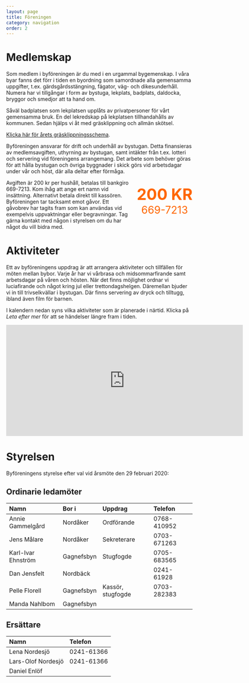```yaml
---
layout: page
title: Föreningen
category: navigation
order: 2
---
```


# Medlemskap

Som medlem i byföreningen är du med i en urgammal bygemenskap. I våra byar fanns det förr i tiden en byordning som samordnade alla gemensamma uppgifter, t.ex. gärdsgårdsstängning, fägator, väg- och
dikesunderhåll. Numera har vi tillgångar i form av bystuga, lekplats, badplats, daldocka, bryggor och smedjor att ta hand om.

Såväl badplatsen som lekplatsen upplåts av privatpersoner för vårt gemensamma bruk. En del lekredskap på lekplatsen tillhandahålls av kommunen. Sedan hjälps vi åt med gräsklippning och allmän skötsel.

[Klicka här för årets gräsklippningsschema](/assets/pdf/20200612-Gräsklippningsschema.pdf).

Byföreningen ansvarar för drift och underhåll av bystugan. Detta finansieras av medlemsavgiften, uthyrning av bystugan, samt intäkter från t.ex. lotteri och servering vid föreningens arrangemang. Det arbete som behöver göras för att hålla bystugan och övriga byggnader i skick görs vid arbetsdagar under vår och höst, där alla deltar efter förmåga.

<div style="float: right; padding-left: 20px;">
<p style="text-align: center;">
<strong><span style="color: #ff6600; font-size: 300%;">200 KR</span></strong><br>
<span style="color: #ff6600; font-size: 200%;">669-7213</span>
</p>
</div>

Avgiften är 200 kr per hushåll, betalas till bankgiro 669-7213. Kom ihåg att ange ert namn vid insättning. Alternativt betala direkt till kassören. Byföreningen tar tacksamt emot gåvor. Ett gåvobrev har tagits fram som kan användas vid exempelvis uppvaktningar eller begravningar. Tag gärna kontakt med någon i styrelsen om du har något du vill bidra med.

# Aktiviteter

Ett av byföreningens uppdrag är att arrangera aktiviteter och tillfällen för möten mellan bybor. Varje år har vi vårbrasa och midsommarfirande samt arbetsdagar på våren och hösten. När det finns möjlighet ordnar vi luciafirande och något kring jul eller trettondagshelgen. Däremellan bjuder vi in till trivselkvällar i bystugan. Där finns servering av dryck och tilltugg, ibland även film för barnen.

I kalendern nedan syns vilka aktiviteter som är planerade i närtid. Klicka på *Leta efter mer* för att se händelser längre fram i tiden.

<iframe style="border-width: 0;" src="https://calendar.google.com/calendar/embed?showTitle=0&amp;showNav=0&amp;showDate=0&amp;showPrint=0&amp;showTabs=0&amp;showCalendars=0&amp;showTz=0&amp;mode=AGENDA&amp;height=300&amp;wkst=2&amp;hl=sv&amp;bgcolor=%23ffffff&amp;src=ckqofv203meqn75295icoac4c4%40group.calendar.google.com&amp;color=%23B1440E&amp;ctz=Europe%2FStockholm" width="640" height="300" frameborder="0" scrolling="no"></iframe>

# Styrelsen

Byföreningens styrelse efter val vid årsmöte den 29 februari 2020:

## Ordinarie ledamöter

| Namn                  | Bor i         | Uppdrag                   | Telefon
|:-|:-|:-|:-|
| Annie Gammelgård      | Nordåker      | Ordförande                | 0768-410952
| Jens Målare           | Nordåker      | Sekreterare               | 0703-671263
| Karl-Ivar Ehnström    | Gagnefsbyn    | Stugfogde                 | 0705-683565
| Dan Jensfelt          | Nordbäck      |                           | 0241-61928
| Pelle Florell         | Gagnefsbyn    | Kassör, stugfogde         | 0703-282383
| Manda Nahlbom         | Gagnefsbyn

## Ersättare

| Namn                  | Telefon
|:-|:-|
| Lena Nordesjö         | 0241-61366
| Lars-Olof Nordesjö    | 0241-61366
| Daniel Enlöf          |
